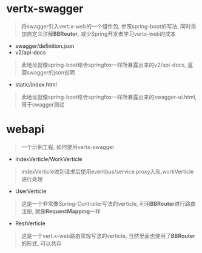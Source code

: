 # vertx-swagger
> 将swagger引入vert.x-web的一个组件包, 参照spring-boot的写法, 同时添加自定义注解**BBRouter**, 减少Spring开发者学习vertx-web的成本

* swagger/definition.json
* v2/api-docs
> 此地址就像spring-boot结合springfox一样所暴露出来的v2/api-docs, 返回swagger的json说明
* static/index.html 
> 此地址就像spring-boot结合springfox一样所暴露出来的swagger-ui.html, 用于swagger测试 

# webapi
> 一个示例工程, 如何使用vertx-swagger 
* IndexVerticle/WorkVerticle
> indexVerticle收到请求后使用eventbus/service proxy入队,workVerticle进行处理
* UserVerticle
> 这是一个非常像Spring-Controller写法的verticle, 利用**BBRouter**进行路由注册, 就像**RequestMapping**一样
* RestVerticle
> 这是一个vert.x-web路由常规写法的verticle, 当然里面也使用了**BBRouter**的形式, 可以共存 